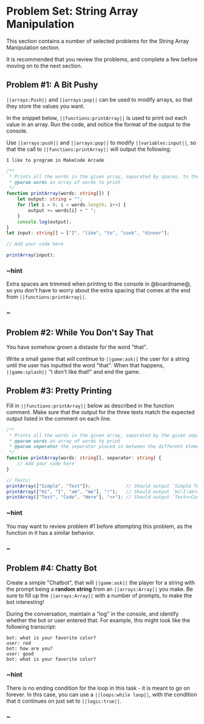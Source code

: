# Problem Set: String Array Manipulation

This section contains a number of selected problems for the String Array Manipulation section.

It is recommended that you review the problems, and complete a few before
moving on to the next section.

## Problem #1: A Bit Pushy

``||arrays:Push||`` and ``||arrays:pop||`` can be used to modify arrays,
so that they store the values you want. 

In the snippet below, ``||functions:printArray||`` is used to print out each
value in an array. Run the code, and notice the format of the output to the console.

Use ``||arrays:push||`` and ``||arrays:pop||`` to modify ``||variables:input||``,
so that the call to ``||functions:printArray||`` will output the following:

``I like to program in MakeCode Arcade``

```typescript
/**
 * Prints all the words in the given array, separated by spaces, to the console
 * @param words an array of words to print
 */
function printArray(words: string[]) {
    let output: string = "";
    for (let i = 0; i < words.length; i++) {
        output += words[i] + " ";
    }
    console.log(output);
}
let input: string[] = ["I", "like", "to", "cook", "dinner"];

// Add your code here

printArray(input);
```

### ~hint

Extra spaces are trimmed when printing to the console in @boardname@,
so you don't have to worry about the extra spacing that comes at the
end from ``||functions:printArray||``.

### ~

## Problem #2: While You Don't Say That

You have somehow grown a distaste for the word "that".

Write a small game that will continue to ``||game:ask||`` the user for
a string until the user has inputted the word "that".
When that happens, ``||game:splash||`` "I don't like that!" and end the game.

## Problem #3: Pretty Printing

Fill in ``||functions:printArray||`` below as described in the function comment.
Make sure that the output for the three tests match the expected output listed
in the comment on each line.

```typescript
/**
 * Prints all the words in the given array, separated by the given separator, to the console
 * @param words an array of words to print
 * @param seperator the separator placed in between the different elements of the array
 */
function printArray(words: string[], separator: string) {
    // Add your code here
}

// Tests!
printArray(["Simple", "Test"]);             // Should output `Simple Test`
printArray(["Hi", "I", "am", "me"], "!");   // Should output `Hi!I!am!me`
printArray(["Test", "Code", "Here"], "<>"); // Should output `Test<>Code<>Here`
```

### ~hint

You may want to review problem #1 before attempting this problem,
as the function in it has a similar behavior.

### ~

## Problem #4: Chatty Bot

Create a simple "Chatbot", that will ``||game:ask||`` the player for a
string with the prompt being a **random string** from an ``||arrays:Array||``
you make. Be sure to fill up the ``||arrays:Array||`` with a number of prompts,
to make the bot interesting!

During the conversation, maintain a "log" in the console,
and identify whether the bot or user entered that.
For example, this might look like the following transcript:

```
bot: what is your favorite color?
user: red
bot: how are you?
user: good
bot: what is your favorite color?
```

### ~hint

There is no ending condition for the loop in this task - it is meant to go on forever.
In this case, you can use a ``||loops:while loop||``,
with the condition that it continues on just set to ``||logic:true||``. 

### ~
